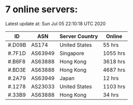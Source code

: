 # 7 online servers:

Latest update at: Sun Jul 05 22:10:18 UTC 2020

| ID | ASN | Server Country | Online |
| -- | --- | -------------- | ------ |
| #.D09B | AS174 | United States | 55 hrs |
| #.7F1D | AS63949 | Singapore | 1055 hrs |
| #.B6F8 | AS63888 | Hong Kong | 3618 hrs |
| #.BD3E | AS63888 | Hong Kong | 4687 hrs |
| #.2A79 | AS63949 | Japan | 12 hrs |
| #.1278 | AS23033 | United States | 1103 hrs |
| #.33B9 | AS63888 | Hong Kong | 34 hrs |

